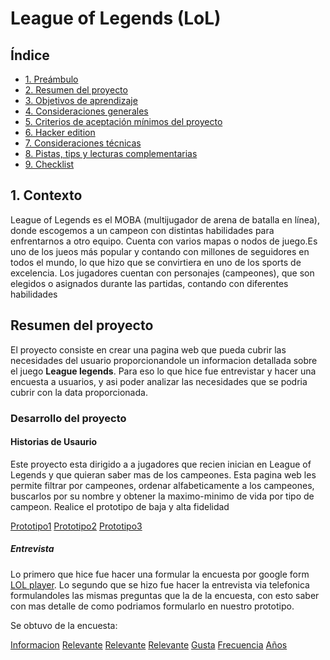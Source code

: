 # League of Legends (LoL)

## Índice

* [1. Preámbulo](#1-preámbulo)
* [2. Resumen del proyecto](#2-resumen-del-proyecto)
* [3. Objetivos de aprendizaje](#3-objetivos-de-aprendizaje)
* [4. Consideraciones generales](#4-consideraciones-generales)
* [5. Criterios de aceptación mínimos del proyecto](#5-criterios-de-aceptación-mínimos-del-proyecto)
* [6. Hacker edition](#6-hacker-edition)
* [7. Consideraciones técnicas](#7-consideraciones-técnicas)
* [8. Pistas, tips y lecturas complementarias](#8-pistas-tips-y-lecturas-complementarias)
* [9. Checklist](#9-checklist)


## 1. Contexto
League of Legends es el MOBA (multijugador de arena de batalla en línea), donde escogemos a un campeon con distintas habilidades para enfrentarnos a otro equipo. Cuenta con varios mapas o nodos de juego.Es uno de los jueos  más popular y contando con millones de seguidores en todos el mundo, lo que hizo que se convirtiera en uno de los sports de excelencia. Los jugadores cuentan con personajes (campeones), que son elegidos o asignados durante las partidas, contando con diferentes habilidades 


## Resumen del proyecto 
El proyecto consiste en crear una pagina web que pueda cubrir las necesidades del usuario proporcionandole un informacion detallada sobre el juego **League legends**. Para eso lo que hice fue entrevistar y hacer una encuesta a usuarios, y asi poder analizar las necesidades que se podria cubrir con la data proporcionada.

### Desarrollo del proyecto 
#### Historias de Usaurio

Este proyecto esta dirigido a a jugadores que recien inician en League of Legends y que quieran saber mas de los campeones. Esta pagina web les permite filtrar por campeones, ordenar alfabeticamente a los campeones, buscarlos por su nombre y obtener la maximo-minimo de vida por tipo de campeon. Realice el prototipo de baja y alta fidelidad 

[Prototipo1](https://share.balsamiq.com/c/poGB9keiAB95Hi7WKdWve.png)
[Prototipo2](https://share.balsamiq.com/c/7MbBs8BUhu41HkeW5y4PzA.png)
[Prototipo3](https://share.balsamiq.com/c/r6yKCjRPKUM2tXqWf2StrV.png)

##### Entrevista

Lo primero que hice fue hacer una formular la encuesta por google form [LOL player](https://docs.google.com/forms/d/e/1FAIpQLSdN4AQPKgWsS-GgypSRuy3oHp5udDqcclqScWHkaQ4p9enCag/viewform).
Lo segundo que se hizo fue hacer la entrevista via telefonica formulandoles las mismas preguntas que la de la encuesta, con esto saber con mas detalle de como podriamos formularlo en nuestro prototipo.

Se obtuvo de la encuesta:

[Informacion](file:///C:/Users/republica%20del%20peru/Downloads/InformacionLol.webp) [Relevante](file:///C:/Users/republica%20del%20peru/Downloads/lol3.webp) [Relevante](file:///C:/Users/republica%20del%20peru/Downloads/lol3.webp) [Relevante](file:///C:/Users/republica%20del%20peru/Downloads/lol3.webp) [Gusta](file:///C:/Users/republica%20del%20peru/Downloads/lol4.webp) [Frecuencia](file:///C:/Users/republica%20del%20peru/Downloads/frecuencia.webp) [Años](file:///C:/Users/republica%20del%20peru/Downloads/a%C3%B1os.webp)

##### 

